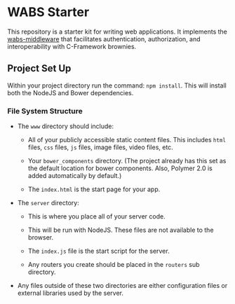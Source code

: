 # WABS Starter

This repository is a starter kit for writing web applications. It implements the [wabs-middleware](https://github.com/byu-oit-appdev/wabs-middleware) that facilitates authentication, authorization, and interoperability with C-Framework brownies.

## Project Set Up

Within your project directory run the command: `npm install`. This will install both the NodeJS and Bower dependencies.

### File System Structure

- The `www` directory should include:

    - All of your publicly accessible static content files. This includes `html` files, `css` files, `js` files, image files, video files, etc.
    
    - Your `bower_components` directory. (The project already has this set as the default location for bower components. Also, Polymer 2.0 is added automatically by default.)
    
    - The `index.html` is the start page for your app.
    
- The `server` directory:

    - This is where you place all of your server code.
    
    - This will be run with NodeJS. These files are not available to the browser.
    
    - The `index.js` file is the start script for the server.
    
    - Any routers you create should be placed in the `routers` sub directory.
    
- Any files outside of these two directories are either configuration files or external libraries used by the server.
